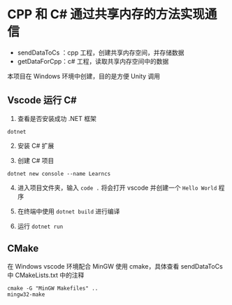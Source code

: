 # CPP 和 C# 通过共享内存的方法实现通信

- sendDataToCs ：cpp 工程，创建共享内存空间，并存储数据
- getDataForCpp：c# 工程，读取共享内存空间中的数据

本项目在 Windows 环境中创建，目的是方便 Unity 调用

## Vscode 运行 C#

1. 查看是否安装成功 .NET 框架

```
dotnet
```

2. 安装 C# 扩展

3. 创建 C# 项目

```
dotnet new console --name Learncs
```

4. 进入项目文件夹，输入 `code .` 将会打开 vscode 并创建一个 `Hello World` 程序

5. 在终端中使用 `dotnet build` 进行编译

6. 运行 `dotnet run`

## CMake

在 Windows vscode 环境配合 MinGW 使用 cmake，具体查看 sendDataToCs 中 CMakeLists.txt 中的注释

```
cmake -G "MinGW Makefiles" ..
mingw32-make
```

